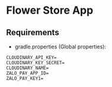 # Flower Store App
## Requirements
- gradle.properties (Global properties):
```gradle.properties
CLOUDINARY_API_KEY=
CLOUDINARY_KEY_SECRET=
CLOUDINARY_NAME=
ZALO_PAY_APP_ID=
ZALO_PAY_KEY1=
```
